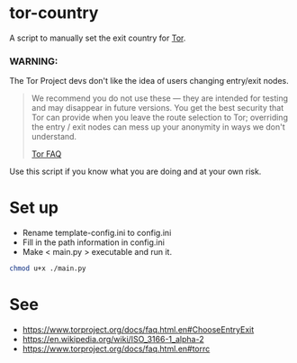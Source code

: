 # tor-country
A script to manually set the exit country for [Tor](https://www.torproject.org).

### WARNING: 

The Tor Project devs don't like the idea of users changing entry/exit nodes.

> We recommend you do not use these — they are intended for testing and may disappear in future versions. 
> You get the best security that Tor can provide when you leave the route selection to Tor; overriding the entry / exit nodes can mess up your anonymity in ways we don't understand. 
> 
> [Tor FAQ](https://www.torproject.org/docs/faq.html.en#ChooseEntryExit)

Use this script if you know what you are doing and at your own risk.

# Set up

- Rename template-config.ini to config.ini
- Fill in the path information in config.ini
- Make < main.py > executable and run it.

```bash
chmod u+x ./main.py
```

# See
- https://www.torproject.org/docs/faq.html.en#ChooseEntryExit
- https://en.wikipedia.org/wiki/ISO_3166-1_alpha-2
- https://www.torproject.org/docs/faq.html.en#torrc
